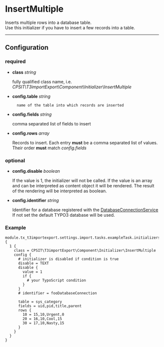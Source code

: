 InsertMultiple
==============

Inserts multiple rows into a database table.  
Use this initializer if you have to insert a few records into a table.
****
## Configuration

### required

* **class** *string*

    fully qualified class name, i.e. *CPSIT\T3importExport\Component\Initializer\InsertMultiple*
* **config.table** *string*

        name of the table into which records are inserted
* **config.fields** *string* 

    comma separated list of fields to insert
* **config.rows** *array* 

    Records to insert. Each entry **must** be a comma separated list of values. 
    Their order **must** match *config.fields*

### optional
* **config.disable** *boolean*

    If the value is 1, the initializer will not be called. 
    If the value is an array and can be interpreted as content object it will be rendered. The result of the rendering
    will be interpreted as boolean. 
* **config.identifier** *string* 

    Identifier for a database registered with the [DatabaseConnectionService](../../Service/DATABASE_CONNECTION_SERVICE.md) 
    If not set the default TYPO3 database will be used.
### Example
```
module.tx_t3importexport.settings.import.tasks.exampleTask.initializers {
  1 {
    class = CPSIT\T3importExport\Component\Initializer\InsertMultiple
    config {
      # initializer is disabled if condition is true
      disable = TEXT
      disable {
        value = 1
        if {
          # your TypoScript condition
        }
      }
      # identifier = fooDatabaseConnection
      
      table = sys_category
      fields = uid,pid,title,parent
      rows {
        10 = 15,10,Urgent,0
        20 = 16,10,Cool,15
        30 = 17,10,Nasty,15
      }
    }
  }
}
```
